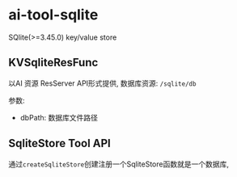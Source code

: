 # ai-tool-sqlite

SQlite(>=3.45.0) key/value store

## KVSqliteResFunc

以AI 资源 ResServer API形式提供, 数据库资源: `/sqlite/db`

参数:

* dbPath: 数据库文件路径

## SqliteStore Tool API

通过`createSqliteStore`创建注册一个SqliteStore函数就是一个数据库,
